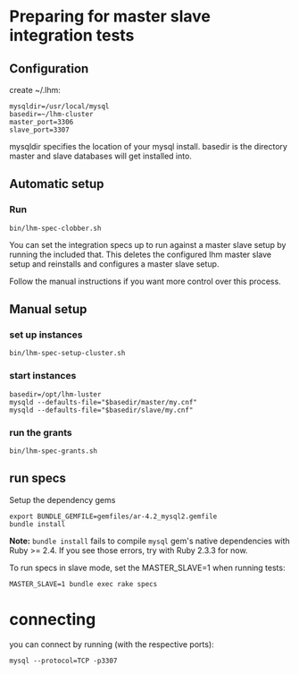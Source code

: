 # Preparing for master slave integration tests

## Configuration

create ~/.lhm:

    mysqldir=/usr/local/mysql
    basedir=~/lhm-cluster
    master_port=3306
    slave_port=3307

mysqldir specifies the location of your mysql install. basedir is the
directory master and slave databases will get installed into.

## Automatic setup

### Run

    bin/lhm-spec-clobber.sh

You can set the integration specs up to run against a master slave setup by
running the included that. This deletes the configured lhm master slave setup and reinstalls and configures a master slave setup.

Follow the manual instructions if you want more control over this process.

## Manual setup

### set up instances

    bin/lhm-spec-setup-cluster.sh

### start instances

    basedir=/opt/lhm-luster
    mysqld --defaults-file="$basedir/master/my.cnf"
    mysqld --defaults-file="$basedir/slave/my.cnf"

### run the grants

    bin/lhm-spec-grants.sh

## run specs

Setup the dependency gems

    export BUNDLE_GEMFILE=gemfiles/ar-4.2_mysql2.gemfile
    bundle install
    
**Note:** `bundle install` fails to compile `mysql` gem's native dependencies with Ruby >= 2.4. If you see those errors, try with Ruby 2.3.3 for now.

To run specs in slave mode, set the MASTER_SLAVE=1 when running tests:

    MASTER_SLAVE=1 bundle exec rake specs

# connecting

you can connect by running (with the respective ports):

    mysql --protocol=TCP -p3307

